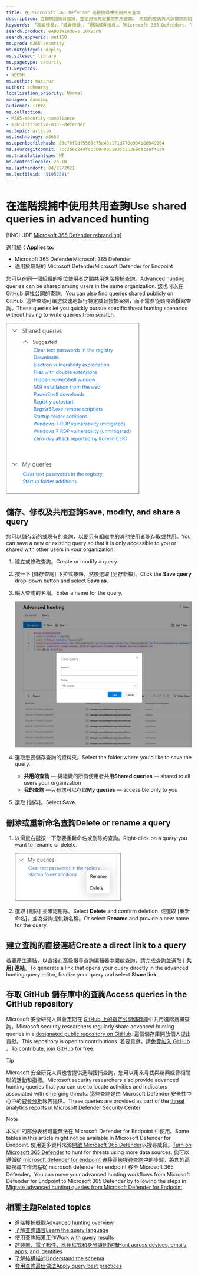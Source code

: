 ```yaml
---
title: 在 Microsoft 365 Defender 高級搜尋中使用共用查詢
description: 立即開始威脅搜捕，並使用預先定義的共用查詢。 將您的查詢與大眾或您的組織共用。
keywords: 「高級搜尋」、「威脅搜尋」、「網路威脅搜尋」、「Microsoft 365 Defender」、「Microsoft 365」、「m365」、「搜尋」、「遙測」、「自訂偵測」、「架構」、「kusto
search.product: eADQiWindows 10XVcnh
search.appverid: met150
ms.prod: m365-security
ms.mktglfcycl: deploy
ms.sitesec: library
ms.pagetype: security
f1.keywords:
- NOCSH
ms.author: maccruz
author: schmurky
localization_priority: Normal
manager: dansimp
audience: ITPro
ms.collection:
- M365-security-compliance
- m365initiative-m365-defender
ms.topic: article
ms.technology: m365d
ms.openlocfilehash: 83c78f9df5560c75e40a171d770e994b86049204
ms.sourcegitcommit: 7cc2be0244fcc30049351e35c25369cacaaf4ca9
ms.translationtype: MT
ms.contentlocale: zh-TW
ms.lasthandoff: 04/22/2021
ms.locfileid: "51952581"
---
```

# <a name="use-shared-queries-in-advanced-hunting"></a><span data-ttu-id="64590-105">在進階搜捕中使用共用查詢</span><span class="sxs-lookup"><span data-stu-id="64590-105">Use shared queries in advanced hunting</span></span>

[!INCLUDE [Microsoft 365 Defender rebranding](../includes/microsoft-defender.md)]


<span data-ttu-id="64590-106">適用於：</span><span class="sxs-lookup"><span data-stu-id="64590-106">**Applies to:**</span></span>
- <span data-ttu-id="64590-107">Microsoft 365 Defender</span><span class="sxs-lookup"><span data-stu-id="64590-107">Microsoft 365 Defender</span></span>
- <span data-ttu-id="64590-108">適用於端點的 Microsoft Defender</span><span class="sxs-lookup"><span data-stu-id="64590-108">Microsoft Defender for Endpoint</span></span>



<span data-ttu-id="64590-109">您可以在同一個組織的多位使用者之間共用[進階搜捕](advanced-hunting-overview.md)查詢。</span><span class="sxs-lookup"><span data-stu-id="64590-109">[Advanced hunting](advanced-hunting-overview.md) queries can be shared among users in the same organization.</span></span> <span data-ttu-id="64590-110">您也可以在 GitHub 尋找公開的查詢。</span><span class="sxs-lookup"><span data-stu-id="64590-110">You can also find queries shared publicly on GitHub.</span></span> <span data-ttu-id="64590-111">這些查詢可讓您快速地執行特定威脅搜捕案例，而不需要從頭開始撰寫查詢。</span><span class="sxs-lookup"><span data-stu-id="64590-111">These queries let you quickly pursue specific threat hunting scenarios without having to write queries from scratch.</span></span>

![共用查詢的影像](../../media/advanced-hunting-shared-queries.png)

## <a name="save-modify-and-share-a-query"></a><span data-ttu-id="64590-113">儲存、修改及共用查詢</span><span class="sxs-lookup"><span data-stu-id="64590-113">Save, modify, and share a query</span></span>
<span data-ttu-id="64590-114">您可以儲存新的或現有的查詢，以便只有組織中的其他使用者能存取或共用。</span><span class="sxs-lookup"><span data-stu-id="64590-114">You can save a new or existing query so that it is only accessible to you or shared with other users in your organization.</span></span> 

1. <span data-ttu-id="64590-115">建立或修改查詢。</span><span class="sxs-lookup"><span data-stu-id="64590-115">Create or modify a query.</span></span> 

2. <span data-ttu-id="64590-116">按一下 [儲存查詢] 下拉式按鈕，然後選取 [另存新檔]。</span><span class="sxs-lookup"><span data-stu-id="64590-116">Click the **Save query** drop-down button and select **Save as**.</span></span>
    
3. <span data-ttu-id="64590-117">輸入查詢的名稱。</span><span class="sxs-lookup"><span data-stu-id="64590-117">Enter a name for the query.</span></span> 

   ![儲存查詢的影像](../../media/advanced-hunting-save-query.png)

4. <span data-ttu-id="64590-119">選取您要儲存查詢的資料夾。</span><span class="sxs-lookup"><span data-stu-id="64590-119">Select the folder where you'd like to save the query.</span></span>
    - <span data-ttu-id="64590-120">**共用的查詢** — 與組織的所有使用者共用</span><span class="sxs-lookup"><span data-stu-id="64590-120">**Shared queries** — shared to all users your organization</span></span>
    - <span data-ttu-id="64590-121">**我的查詢** —只有您可以存取</span><span class="sxs-lookup"><span data-stu-id="64590-121">**My queries** — accessible only to you</span></span>
    
5. <span data-ttu-id="64590-122">選取 [儲存]。</span><span class="sxs-lookup"><span data-stu-id="64590-122">Select **Save**.</span></span> 

## <a name="delete-or-rename-a-query"></a><span data-ttu-id="64590-123">刪除或重新命名查詢</span><span class="sxs-lookup"><span data-stu-id="64590-123">Delete or rename a query</span></span>
1. <span data-ttu-id="64590-124">以滑鼠右鍵按一下您要重新命名或刪除的查詢。</span><span class="sxs-lookup"><span data-stu-id="64590-124">Right-click on a query you want to rename or delete.</span></span>

    ![刪除查詢的影像](../../media/advanced_hunting_delete_rename.png)

2. <span data-ttu-id="64590-126">選取 [刪除] 並確認刪除。</span><span class="sxs-lookup"><span data-stu-id="64590-126">Select **Delete** and confirm deletion.</span></span> <span data-ttu-id="64590-127">或選取 [重新命名]，並為查詢提供新名稱。</span><span class="sxs-lookup"><span data-stu-id="64590-127">Or select **Rename** and provide a new name for the query.</span></span>

## <a name="create-a-direct-link-to-a-query"></a><span data-ttu-id="64590-128">建立查詢的直接連結</span><span class="sxs-lookup"><span data-stu-id="64590-128">Create a direct link to a query</span></span>
<span data-ttu-id="64590-129">若要產生連結，以直接在高級搜尋查詢編輯器中開啟查詢，請完成查詢並選取 [ **共用] 連結**。</span><span class="sxs-lookup"><span data-stu-id="64590-129">To generate a link that opens your query directly in the advanced hunting query editor, finalize your query and select **Share link**.</span></span>

## <a name="access-queries-in-the-github-repository"></a><span data-ttu-id="64590-130">存取 GitHub 儲存庫中的查詢</span><span class="sxs-lookup"><span data-stu-id="64590-130">Access queries in the GitHub repository</span></span>  
<span data-ttu-id="64590-131">Microsoft 安全研究人員會定期在 [GitHub 上的指定公開儲存庫](https://aka.ms/hunting-queries)中共用進階搜捕查詢。</span><span class="sxs-lookup"><span data-stu-id="64590-131">Microsoft security researchers regularly share advanced hunting queries in a [designated public repository on GitHub](https://aka.ms/hunting-queries).</span></span> <span data-ttu-id="64590-132">這個儲存庫開放個人提出貢獻。</span><span class="sxs-lookup"><span data-stu-id="64590-132">This repository is open to contributions.</span></span> <span data-ttu-id="64590-133">若要貢獻，請[免費加入 GitHub ](https://github.com/)。</span><span class="sxs-lookup"><span data-stu-id="64590-133">To contribute, [join GitHub for free](https://github.com/).</span></span>

>[!tip]
><span data-ttu-id="64590-134">Microsoft 安全研究人員也會提供進階搜捕查詢，您可以用來尋找與新興威脅相關聯的活動和指標。</span><span class="sxs-lookup"><span data-stu-id="64590-134">Microsoft security researchers also provide advanced hunting queries that you can use to locate activities and indicators associated with emerging threats.</span></span> <span data-ttu-id="64590-135">這些查詢是由 Microsoft Defender 安全性中心中的[威脅分析](/windows/security/threat-protection/microsoft-defender-atp/threat-analytics)報告提供。</span><span class="sxs-lookup"><span data-stu-id="64590-135">These queries are provided as part of the [threat analytics](/windows/security/threat-protection/microsoft-defender-atp/threat-analytics) reports in Microsoft Defender Security Center.</span></span>

>[!NOTE]
><span data-ttu-id="64590-136">本文中的部分表格可能無法在 Microsoft Defender for Endpoint 中使用。</span><span class="sxs-lookup"><span data-stu-id="64590-136">Some tables in this article might not be available in Microsoft Defender for Endpoint.</span></span> <span data-ttu-id="64590-137">使用更多資料來源[開啟 Microsoft 365 Defender](m365d-enable.md)以搜尋威脅。</span><span class="sxs-lookup"><span data-stu-id="64590-137">[Turn on Microsoft 365 Defender](m365d-enable.md) to hunt for threats using more data sources.</span></span> <span data-ttu-id="64590-138">您可以遵循[從 microsoft defender for endpoint 遷移高級搜尋查詢](advanced-hunting-migrate-from-mde.md)中的步驟，將您的高級搜尋工作流程從 microsoft defender for endpoint 移至 Microsoft 365 Defender。</span><span class="sxs-lookup"><span data-stu-id="64590-138">You can move your advanced hunting workflows from Microsoft Defender for Endpoint to Microsoft 365 Defender by following the steps in [Migrate advanced hunting queries from Microsoft Defender for Endpoint](advanced-hunting-migrate-from-mde.md).</span></span>

## <a name="related-topics"></a><span data-ttu-id="64590-139">相關主題</span><span class="sxs-lookup"><span data-stu-id="64590-139">Related topics</span></span>
- [<span data-ttu-id="64590-140">進階搜捕概觀</span><span class="sxs-lookup"><span data-stu-id="64590-140">Advanced hunting overview</span></span>](advanced-hunting-overview.md)
- [<span data-ttu-id="64590-141">了解查詢語言</span><span class="sxs-lookup"><span data-stu-id="64590-141">Learn the query language</span></span>](advanced-hunting-query-language.md)
- [<span data-ttu-id="64590-142">使用查詢結果工作</span><span class="sxs-lookup"><span data-stu-id="64590-142">Work with query results</span></span>](advanced-hunting-query-results.md)
- [<span data-ttu-id="64590-143">跨裝置、電子郵件、應用程式和身分識別搜捕</span><span class="sxs-lookup"><span data-stu-id="64590-143">Hunt across devices, emails, apps, and identities</span></span>](advanced-hunting-query-emails-devices.md)
- [<span data-ttu-id="64590-144">了解結構描述</span><span class="sxs-lookup"><span data-stu-id="64590-144">Understand the schema</span></span>](advanced-hunting-schema-tables.md)
- [<span data-ttu-id="64590-145">套用查詢最佳做法</span><span class="sxs-lookup"><span data-stu-id="64590-145">Apply query best practices</span></span>](advanced-hunting-best-practices.md)
